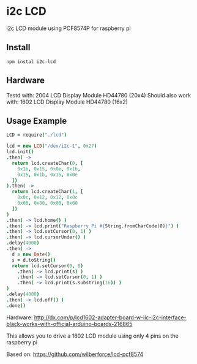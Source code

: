 i2c LCD
=======

i2c LCD module using PCF8574P for raspberry pi

Install
-------

```
npm instal i2c-lcd
```

Hardware
--------

Testd with: 2004 LCD Display Module HD44780 (20x4)
Should also work with: 1602 LCD Display Module HD44780 (16x2)

Usage Example
------------

```coffee
LCD = require("./lcd")

lcd = new LCD("/dev/i2c-1", 0x27)
lcd.init()
.then( ->
  return lcd.createChar(0, [
    0x1b, 0x15, 0x0e, 0x1b,
    0x15, 0x1b, 0x15, 0x0e
  ])
).then( ->
  return lcd.createChar(1, [
    0x0c, 0x12, 0x12, 0x0c
    0x00, 0x00, 0x00, 0x00
  ])
)
.then( -> lcd.home() )
.then( -> lcd.print("Raspberry Pi #{String.fromCharCode(0)}") )
.then( -> lcd.setCursor(0, 1) )
.then( -> lcd.cursorUnder() )
.delay(4000)
.then( ->
  d = new Date()
  s = d.toString()
  return lcd.setCursor(0, 0)
    .then( -> lcd.print(s) )
    .then( -> lcd.setCursor(0, 1) )
    .then( -> lcd.print(s.substring(16)) )
)
.delay(4000)
.then( -> lcd.off() )
.done()
```

Hardware: http://dx.com/p/lcd1602-adapter-board-w-iic-i2c-interface-black-works-with-official-arduino-boards-216865

This allows you to drive a 1602 LCD module using only 4 pins on the raspberry pi

Based on: https://github.com/wilberforce/lcd-pcf8574
